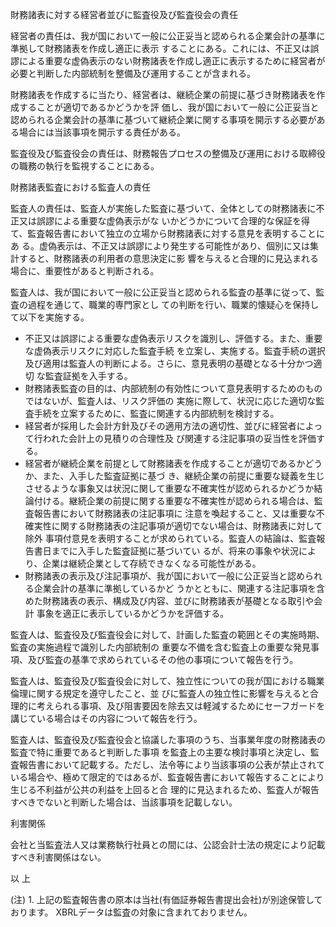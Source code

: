 財務諸表に対する経営者並びに監査役及び監査役会の責任

経営者の責任は、我が国において一般に公正妥当と認められる企業会計の基準に準拠して財務諸表を作成し適正に表示 することにある。これには、不正又は誤謬による重要な虚偽表示のない財務諸表を作成し適正に表示するために経営者が 必要と判断した内部統制を整備及び運用することが含まれる。

財務諸表を作成するに当たり、経営者は、継続企業の前提に基づき財務諸表を作成することが適切であるかどうかを評 価し、我が国において一般に公正妥当と認められる企業会計の基準に基づいて継続企業に関する事項を開示する必要があ る場合には当該事項を開示する責任がある。

監査役及び監査役会の責任は、財務報告プロセスの整備及び運用における取締役の職務の執行を監視することにある。

財務諸表監査における監査人の責任

監査人の責任は、監査人が実施した監査に基づいて、全体としての財務諸表に不正又は誤謬による重要な虚偽表示がな いかどうかについて合理的な保証を得て、監査報告書において独立の立場から財務諸表に対する意見を表明することにあ る。虚偽表示は、不正又は誤謬により発生する可能性があり、個別に又は集計すると、財務諸表の利用者の意思決定に影 響を与えると合理的に見込まれる場合に、重要性があると判断される。

監査人は、我が国において一般に公正妥当と認められる監査の基準に従って、監査の過程を通じて、職業的専門家とし ての判断を行い、職業的懐疑心を保持して以下を実施する。

- 不正又は誤謬による重要な虚偽表示リスクを識別し、評価する。また、重要な虚偽表示リスクに対応した監査手続 を立案し、実施する。監査手続の選択及び適用は監査人の判断による。さらに、意見表明の基礎となる十分かつ適切 な監査証拠を入手する。
- 財務諸表監査の目的は、内部統制の有効性について意見表明するためのものではないが、監査人は、リスク評価の 実施に際して、状況に応じた適切な監査手続を立案するために、監査に関連する内部統制を検討する。
- 経営者が採用した会計方針及びその適用方法の適切性、並びに経営者によって行われた会計上の見積りの合理性及 び関連する注記事項の妥当性を評価する。
- 経営者が継続企業を前提として財務諸表を作成することが適切であるかどうか、また、入手した監査証拠に基づ き、継続企業の前提に重要な疑義を生じさせるような事象又は状況に関して重要な不確実性が認められるかどうか結 論付ける。継続企業の前提に関する重要な不確実性が認められる場合は、監査報告書において財務諸表の注記事項に 注意を喚起すること、又は重要な不確実性に関する財務諸表の注記事項が適切でない場合は、財務諸表に対して除外 事項付意見を表明することが求められている。監査人の結論は、監査報告書日までに入手した監査証拠に基づいてい るが、将来の事象や状況により、企業は継続企業として存続できなくなる可能性がある。
- 財務諸表の表示及び注記事項が、我が国において一般に公正妥当と認められる企業会計の基準に準拠しているかど うかとともに、関連する注記事項を含めた財務諸表の表示、構成及び内容、並びに財務諸表が基礎となる取引や会計 事象を適正に表示しているかどうかを評価する。

監査人は、監査役及び監査役会に対して、計画した監査の範囲とその実施時期、監査の実施過程で識別した内部統制の 重要な不備を含む監査上の重要な発見事項、及び監査の基準で求められているその他の事項について報告を行う。

監査人は、監査役及び監査役会に対して、独立性についての我が国における職業倫理に関する規定を遵守したこと、並 びに監査人の独立性に影響を与えると合理的に考えられる事項、及び阻害要因を除去又は軽減するためにセーフガードを 講じている場合はその内容について報告を行う。

監査人は、監査役及び監査役会と協議した事項のうち、当事業年度の財務諸表の監査で特に重要であると判断した事項 を監査上の主要な検討事項と決定し、監査報告書において記載する。ただし、法令等により当該事項の公表が禁止されて いる場合や、極めて限定的ではあるが、監査報告書において報告することにより生じる不利益が公共の利益を上回ると合 理的に見込まれるため、監査人が報告すべきでないと判断した場合は、当該事項を記載しない。

利害関係

会社と当監査法人又は業務執行社員との間には、公認会計士法の規定により記載すべき利害関係はない。

以 上

(注) 1. 上記の監査報告書の原本は当社(有価証券報告書提出会社)が別途保管しております。 XBRLデータは監査の対象に含まれておりません。